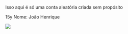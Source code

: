 Isso aqui é só uma conta aleatória criada
sem propósito 

15y 
Nome: João Henrique

![](https://tenor.com/pt-BR/view/ashita-no-joe-joe-yabuki-eating-tomorrow's-joe-joe-gif-5617183282530212583)

